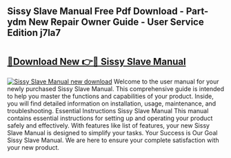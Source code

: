 ## Sissy Slave Manual Free Pdf Download - Part-ydm New Repair Owner Guide - User Service Edition j7la7

# <h2><a href="http://bc71562.oget.top/?id=Sissy+Slave+Manual">🔗Download New 👉🔴 Sissy Slave Manual</a></h2>

[![Sissy Slave Manual new download](https://i.imgur.com/5g1atiW.png)](http://bc71562.oget.top/?id=Sissy+Slave+Manual)
Welcome to the user manual for your newly purchased Sissy Slave Manual. This comprehensive guide is intended to help you master the functions and capabilities of your product. Inside, you will find detailed information on installation, usage, maintenance, and troubleshooting. Essential Instructions Sissy Slave Manual This manual contains essential instructions for setting up and operating your product safely and effectively. With features like list of features, your new Sissy Slave Manual is designed to simplify your tasks. Your Success is Our Goal Sissy Slave Manual. We are here to ensure your complete satisfaction with your new product.
